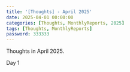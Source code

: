 ```yaml
---
title: '[Thoughts] - April 2025' 
date: 2025-04-01 00:00:00
categories: [Thoughts, MonthlyReports, 2025]
tags: [Thoughts, MonthlyReports]
password: 333333
---
```


Thoughts in April 2025.

<!--more-->

Day 1

> 